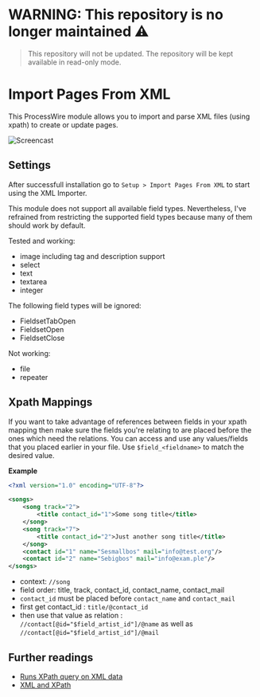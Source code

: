 # WARNING: This repository is no longer maintained :warning:

> This repository will not be updated. The repository will be kept available in read-only mode.

# Import Pages From XML

This ProcessWire module allows you to import and parse XML files (using xpath) to create or update pages.

![Screencast](https://github.com/justonestep/processwire-importpagesxml/blob/master/screencast.gif)

## Settings

After successfull installation go to `Setup > Import Pages From XML` to start using the XML Importer.

This module does not support all available field types. Nevertheless, I've refrained from restricting the supported field types because many of them should work by default.

Tested and working: 

* image including tag and description support
* select
* text
* textarea
* integer

The following field types will be ignored:

* FieldsetTabOpen
* FieldsetOpen
* FieldsetClose

Not working:

* file
* repeater

## Xpath Mappings

If you want to take advantage of references between fields in your xpath mapping then make sure the fields you're relating to are placed before the ones which need the relations.
You can access and use any values/fields that you placed earlier in your file.
Use `$field_<fieldname>` to match the desired value.

**Example**

```xml
<?xml version="1.0" encoding="UTF-8"?>

<songs>
    <song track="2">
        <title contact_id="1">Some song title</title>
    </song>
    <song track="7">
        <title contact_id="2">Just another song title</title>
    </song>
    <contact id="1" name="Sesmallbos" mail="info@test.org"/>
    <contact id="2" name="Sebigbos" mail="info@exam.ple"/>
</songs>
```

* context: `//song`
* field order: title, track, contact_id, contact_name, contact_mail
* `contact_id` must be placed before `contact_name` and `contact_mail`
* first get contact_id : `title/@contact_id`
* then use that value as relation : `//contact[@id="$field_artist_id"]/@name` as well as `//contact[@id="$field_artist_id"]/@mail`

## Further readings

* [Runs XPath query on XML data](http://php.net/manual/de/simplexmlelement.xpath.php)
* [XML and XPath](http://www.w3schools.com/xml/xml_xpath.asp)
